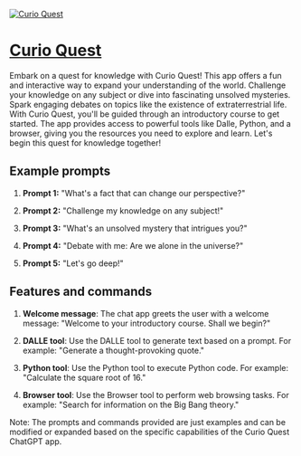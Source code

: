 [![Curio Quest](https://files.oaiusercontent.com/file-FoP15Hn4Fq9cJLzvX7Nzd71N?se=2123-10-16T18%3A57%3A19Z&sp=r&sv=2021-08-06&sr=b&rscc=max-age%3D31536000%2C%20immutable&rscd=attachment%3B%20filename%3Da8d49ca1-a61f-4729-8539-9dd71efde4ba.png&sig=T95nylu4neylDxBuvapI8Gk2jmTVxl3ngbAqbmPU7H4%3D)](https://chat.openai.com/g/g-qNrC3EuBP-curio-quest)

# [Curio Quest](https://chat.openai.com/g/g-qNrC3EuBP-curio-quest)

Embark on a quest for knowledge with Curio Quest! This app offers a fun and interactive way to expand your understanding of the world. Challenge your knowledge on any subject or dive into fascinating unsolved mysteries. Spark engaging debates on topics like the existence of extraterrestrial life. With Curio Quest, you'll be guided through an introductory course to get started. The app provides access to powerful tools like Dalle, Python, and a browser, giving you the resources you need to explore and learn. Let's begin this quest for knowledge together!

## Example prompts

1. **Prompt 1:** "What's a fact that can change our perspective?"

2. **Prompt 2:** "Challenge my knowledge on any subject!"

3. **Prompt 3:** "What's an unsolved mystery that intrigues you?"

4. **Prompt 4:** "Debate with me: Are we alone in the universe?"

5. **Prompt 5:** "Let's go deep!"

## Features and commands

1. **Welcome message**: The chat app greets the user with a welcome message: "Welcome to your introductory course. Shall we begin?"

2. **DALLE tool**: Use the DALLE tool to generate text based on a prompt. For example: "Generate a thought-provoking quote."

3. **Python tool**: Use the Python tool to execute Python code. For example: "Calculate the square root of 16."

4. **Browser tool**: Use the Browser tool to perform web browsing tasks. For example: "Search for information on the Big Bang theory."

Note: The prompts and commands provided are just examples and can be modified or expanded based on the specific capabilities of the Curio Quest ChatGPT app.